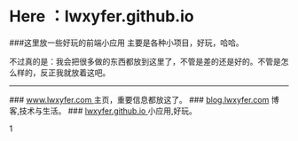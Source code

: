# Here ：lwxyfer.github.io

###这里放一些好玩的前端小应用
主要是各种小项目，好玩，哈哈。

不过真的是：我会把很多做的东西都放到这里了，不管是差的还是好的。不管是怎么样的，反正我就放着这吧。

<hr>
### <a href="http://lwxyfer.com"> www.lwxyfer.com </a> 主页，重要信息都放这了。
### <a href="http://blog.lwxyfer.com">blog.lwxyfer.com</a> 博客,技术与生活。
### <a href="http://lwxyfer.github.io"> lwxyfer.github.io </a>  小应用,好玩。

1

